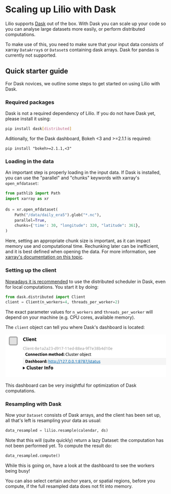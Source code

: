# Scaling up Lilio with Dask

Lilio supports [Dask](https://www.dask.org/) out of the box.
With Dask you can scale up your code so you can analyse large datasets more easily, or perform distributed computations.

To make use of this, you need to make sure that your input data consists of xarray `DataArray`s or `Dataset`s containing dask arrays.
Dask for pandas is currently not supported.

## Quick starter guide
For Dask novices, we outline some steps to get started on using Lilio with Dask.

### Required packages
Dask is not a required dependency of Lilio. If you do not have Dask yet, please install it using:
```bash
pip install dask[distributed]
```
Aditionally, for the Dask dashboard, Bokeh <3 and >=2.1.1 is required:
```
pip install "bokeh>=2.1.1,<3"
```

### Loading in the data
An important step is properly loading in the input data. 
If Dask is installed, you can use the "parallel" and "chunks" keywords with xarray's `open_mfdataset`:

```python
from pathlib import Path
import xarray as xr

ds = xr.open_mfdataset(
    Path("/data/daily_era5").glob("*.nc"),
    parallel=True,
    chunks={'time': 30, "longitude": 320, "latitude": 361},
)
```

Here, setting an appropriate chunk size is important, as it can impact memory use and computational time. 
Rechunking later can be inefficient, and it is best defined when opening the data.
For more information, see [xarray's documentation on this topic](https://docs.xarray.dev/en/stable/user-guide/dask.html).

### Setting up the client
[Nowadays it is recommended](https://docs.dask.org/en/stable/scheduling.html#dask-distributed-local) to use the distributed scheduler in Dask, even for local computations.
You start it by doing:
```python
from dask.distributed import Client
client = Client(n_workers=4, threads_per_worker=2)
```
The exact parameter values for `n_workers` and `threads_per_worker` will depend on your machine (e.g. CPU cores, available memory).

The `client` object can tell you where Dask's dashboard is located:

![Example client](assets/images/dask_client_example.png)

This dashboard can be very insightful for optimization of Dask computations.

### Resampling with Dask
Now your `Dataset` consists of Dask arrays, and the client has been set up, all that's left is resampling your data as usual:
```python
data_resampled = lilio.resample(calendar, ds)
```

Note that this will (quite quickly) return a lazy Dataset: the computation has not been performed yet.
To compute the result do:
```python
data_resampled.compute()
```
While this is going on, have a look at the dashboard to see the workers being busy!

You can also select certain anchor years, or spatial regions, before you compute, if the full resampled data does not fit into memory.

